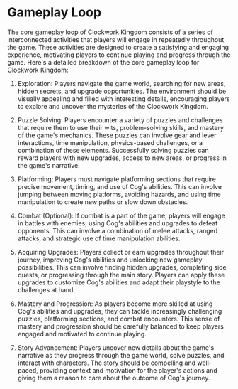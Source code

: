# Gameplay Loop

The core gameplay loop of Clockwork Kingdom consists of a series of interconnected activities that players will engage in repeatedly throughout the game. These activities are designed to create a satisfying and engaging experience, motivating players to continue playing and progress through the game. Here's a detailed breakdown of the core gameplay loop for Clockwork Kingdom:

1.  Exploration: Players navigate the game world, searching for new areas, hidden secrets, and upgrade opportunities. The environment should be visually appealing and filled with interesting details, encouraging players to explore and uncover the mysteries of the Clockwork Kingdom.
    
2.  Puzzle Solving: Players encounter a variety of puzzles and challenges that require them to use their wits, problem-solving skills, and mastery of the game's mechanics. These puzzles can involve gear and lever interactions, time manipulation, physics-based challenges, or a combination of these elements. Successfully solving puzzles can reward players with new upgrades, access to new areas, or progress in the game's narrative.
    
3.  Platforming: Players must navigate platforming sections that require precise movement, timing, and use of Cog's abilities. This can involve jumping between moving platforms, avoiding hazards, and using time manipulation to create new paths or slow down obstacles.
    
4.  Combat (Optional): If combat is a part of the game, players will engage in battles with enemies, using Cog's abilities and upgrades to defeat opponents. This can involve a combination of melee attacks, ranged attacks, and strategic use of time manipulation abilities.
    
5.  Acquiring Upgrades: Players collect or earn upgrades throughout their journey, improving Cog's abilities and unlocking new gameplay possibilities. This can involve finding hidden upgrades, completing side quests, or progressing through the main story. Players can apply these upgrades to customize Cog's abilities and adapt their playstyle to the challenges at hand.
    
6.  Mastery and Progression: As players become more skilled at using Cog's abilities and upgrades, they can tackle increasingly challenging puzzles, platforming sections, and combat encounters. This sense of mastery and progression should be carefully balanced to keep players engaged and motivated to continue playing.
    
7.  Story Advancement: Players uncover new details about the game's narrative as they progress through the game world, solve puzzles, and interact with characters. The story should be compelling and well-paced, providing context and motivation for the player's actions and giving them a reason to care about the outcome of Cog's journey.

